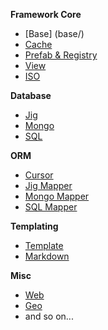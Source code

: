 **Framework Core**

- [Base] (base/)
- [Cache](cache)
- [Prefab & Registry](prefab-registry)
- [View](view)
- [ISO](iso)

**Database**

- [Jig](jig)
- [Mongo](mongo)
- [SQL](sql)

**ORM**

- [Cursor](cursor)
- [Jig Mapper](jig-mapper)
- [Mongo Mapper](mongo-mapper)
- [SQL Mapper](sql-mapper)

**Templating**

- [Template](template)
- [Markdown](markdown)

**Misc**

- [Web](web)
- [Geo](geo)
- and so on...
